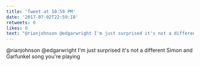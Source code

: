 ```yaml
---
title: 'Tweet at 10:59 PM'
date: '2017-07-02T22:59:18'
retweets: 0
likes: 0
text: "@rianjohnson @edgarwright I'm just surprised it's not a different Simon and Garfunkel song you're playing"
---
```

@rianjohnson @edgarwright I'm just surprised it's not a different Simon and Garfunkel song you're playing